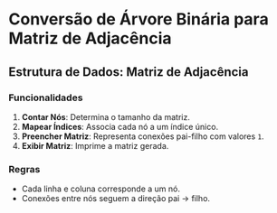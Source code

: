 # Conversão de Árvore Binária para Matriz de Adjacência

## Estrutura de Dados: Matriz de Adjacência

### Funcionalidades

1. **Contar Nós**: Determina o tamanho da matriz.
2. **Mapear Índices**: Associa cada nó a um índice único.
3. **Preencher Matriz**: Representa conexões pai-filho com valores `1`.
4. **Exibir Matriz**: Imprime a matriz gerada.

### Regras

- Cada linha e coluna corresponde a um nó.
- Conexões entre nós seguem a direção pai → filho.

